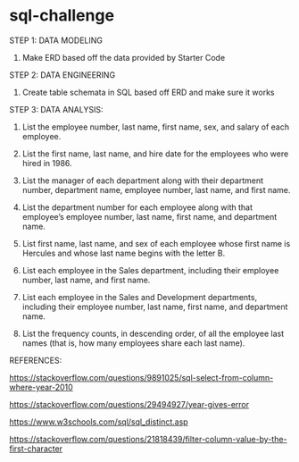 # sql-challenge
STEP 1: DATA MODELING

1) Make ERD based off the data provided by Starter Code


STEP 2: DATA ENGINEERING

1) Create table schemata in SQL based off ERD and make sure it works


STEP 3: DATA ANALYSIS:

1)    List the employee number, last name, first name, sex, and salary of each employee.

2)    List the first name, last name, and hire date for the employees who were hired in 1986.

3)    List the manager of each department along with their department number, department name, employee number, last name, and first name.

4)    List the department number for each employee along with that employee’s employee number, last name, first name, and department name.

5)    List first name, last name, and sex of each employee whose first name is Hercules and whose last name begins with the letter B.

6)    List each employee in the Sales department, including their employee number, last name, and first name.

7)    List each employee in the Sales and Development departments, including their employee number, last name, first name, and department name.

8)    List the frequency counts, in descending order, of all the employee last names (that is, how many employees share each last name).

REFERENCES:

https://stackoverflow.com/questions/9891025/sql-select-from-column-where-year-2010

https://stackoverflow.com/questions/29494927/year-gives-error

https://www.w3schools.com/sql/sql_distinct.asp

https://stackoverflow.com/questions/21818439/filter-column-value-by-the-first-character